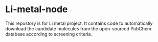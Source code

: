 # Li-metal-node
This repostory is for Li metal project. It contains code to automatically download the candidate molecules from the open-sourced PubChem database according to screening criteria.
